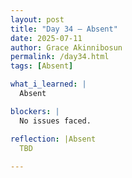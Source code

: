 ```yaml
---
layout: post
title: "Day 34 – Absent"
date: 2025-07-11
author: Grace Akinnibosun
permalink: /day34.html
tags: [Absent]

what_i_learned: |
  Absent

blockers: |
  No issues faced.

reflection: |Absent 
  TBD
 
---
```

